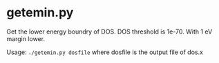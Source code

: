 # getemin.py
Get the lower energy boundry of DOS.
DOS threshold is 1e-70.
With 1 eV margin lower.

Usage: `./getemin.py dosfile`
where dosfile is the output file of dos.x
